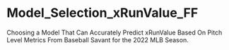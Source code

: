 # Model_Selection_xRunValue_FF
Choosing a Model That Can Accurately Predict xRunValue Based On Pitch Level Metrics From Baseball Savant for the 2022 MLB Season.
